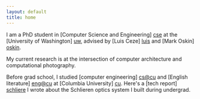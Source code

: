 ```yaml
---
layout: default
title: home
---
```


I am a PhD student in [Computer Science and Engineering] [cse] at the [University of Washington] [uw], advised by [Luis Ceze] [luis] and [Mark Oskin] [oskin]. 

My current research is at the intersection of computer architecture and computational photography. 

Before grad school, I studied [computer engineering] [cs@cu] and [English literature] [eng@cu] at [Columbia University] [cu]. Here's a [tech report] [schliere] I wrote about the Schlieren optics system I built during undergrad.

[cse]: http://cs.washington.edu/
[uw]: http://washington.edu
[luis]: http://homes.cs.washington.edu/~luisceze
[oskin]: http://homes.cs.washington.edu/~oskin
[cs@cu]: http://www.cs.columbia.edu
[eng@cu]: http://english.columbia.edu
[cu]: http://www.columbia.edu
[schliere]: http://academiccommons.columbia.edu/catalog/ac:162659